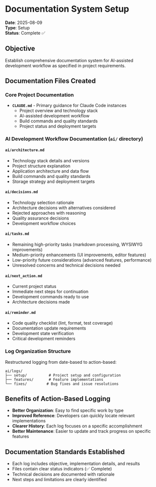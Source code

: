 # Documentation System Setup

**Date**: 2025-08-09  
**Type**: Setup  
**Status**: Complete ✅

## Objective
Establish comprehensive documentation system for AI-assisted development workflow as specified in project requirements.

## Documentation Files Created

### Core Project Documentation
- **`CLAUDE.md`** - Primary guidance for Claude Code instances
  - Project overview and technology stack
  - AI-assisted development workflow
  - Build commands and quality standards
  - Project status and deployment targets

### AI Development Workflow Documentation (`ai/` directory)

#### `ai/architecture.md`
- Technology stack details and versions
- Project structure explanation
- Application architecture and data flow
- Build commands and quality standards
- Storage strategy and deployment targets

#### `ai/decisions.md`
- Technology selection rationale
- Architecture decisions with alternatives considered
- Rejected approaches with reasoning
- Quality assurance decisions
- Development workflow choices

#### `ai/tasks.md`
- Remaining high-priority tasks (markdown processing, WYSIWYG improvements)
- Medium-priority enhancements (UI improvements, editor features)
- Low-priority future considerations (advanced features, performance)
- Unresolved concerns and technical decisions needed

#### `ai/next_action.md`
- Current project status
- Immediate next steps for continuation
- Development commands ready to use
- Architecture decisions made

#### `ai/reminder.md`
- Code quality checklist (lint, format, test coverage)
- Documentation update requirements
- Development state verification
- Critical development reminders

### Log Organization Structure
Restructured logging from date-based to action-based:
```
ai/logs/
├── setup/          # Project setup and configuration
├── features/       # Feature implementations
└── fixes/         # Bug fixes and issue resolutions
```

## Benefits of Action-Based Logging
- **Better Organization**: Easy to find specific work by type
- **Improved Reference**: Developers can quickly locate relevant implementations
- **Clearer History**: Each log focuses on a specific accomplishment
- **Better Maintenance**: Easier to update and track progress on specific features

## Documentation Standards Established
- Each log includes objective, implementation details, and results
- Files contain clear status indicators (✅ Complete)
- Technical decisions are documented with rationale
- Next steps and limitations are clearly identified